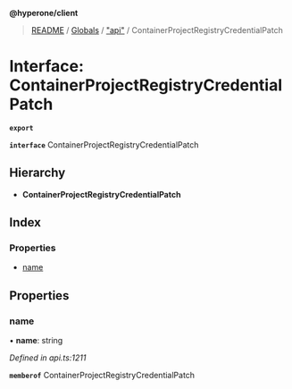 **@hyperone/client**

> [README](../README.md) / [Globals](../globals.md) / ["api"](../modules/_api_.md) / ContainerProjectRegistryCredentialPatch

# Interface: ContainerProjectRegistryCredentialPatch

**`export`** 

**`interface`** ContainerProjectRegistryCredentialPatch

## Hierarchy

* **ContainerProjectRegistryCredentialPatch**

## Index

### Properties

* [name](_api_.containerprojectregistrycredentialpatch.md#name)

## Properties

### name

•  **name**: string

*Defined in api.ts:1211*

**`memberof`** ContainerProjectRegistryCredentialPatch
